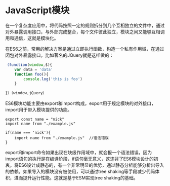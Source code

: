# JavaScript模块

在一个复杂度应用中，将代码按照一定的规则拆分到几个互相独立的文件中，通过对外暴露调用接口，与外部完成整合，每个文件彼此独立，模块之间又能够互相调用和通信，这就是模块化。

在ES6之前，常用的解决方案是通过立即执行函数，构造一个私有作用域，在通过闭包对外暴露接口。比如著名的JQuery就是这样做的：

```javascript
（function(window,$){
	var data = 'data'
	function foo(){
		console.log('this is foo')
	}
	
}）（window,jQuery）
```



ES6模块功能主要由export和import构成，export用于规定模块的对外接口，import用于带入模块提供的功能。

```
export const name = "nick"
import name from "./example.js"

if(name === 'nick'){
	import name from "./example.js"  //语法错误
}
```

export和import命令如果出现在块级作用域中，就会报一个语法错误，因为import语句的执行是在编译阶段，if语句毫无意义，这违背了ES6模块设计的初衷。将ES6设计成静态的，有一个非常明显的优势，通过静态分析能够分析出导入的依赖。如果导入的模块没有被使用，可以通过tree shaking等手段减少代码体积，进而提升运行性能。这就是基于ESM实现tree shaking的基础。